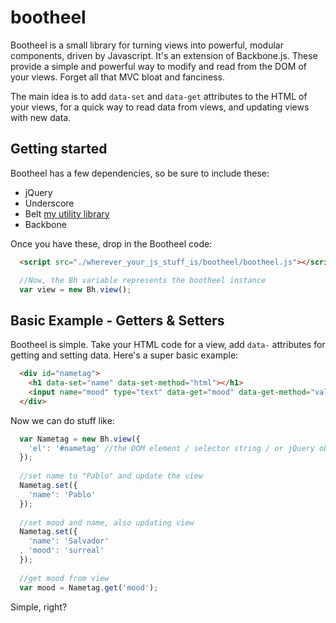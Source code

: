 # bootheel

Bootheel is a small library for turning views into powerful, modular components, driven by Javascript. It's an extension of Backbone.js. These provide a simple and powerful way to modify and read from the DOM of your views. Forget all that MVC bloat and fanciness.

The main idea is to add `data-set` and `data-get` attributes to the HTML of your views, for a quick way to read data from views, and updating views with new data.

## Getting started

Bootheel has a few dependencies, so be sure to include these:

* jQuery
* Underscore
* Belt [my utility library](https://github.com/sackio/jsbelt)
* Backbone

Once you have these, drop in the Bootheel code:

```html
  <script src="./wherever_your_js_stuff_is/bootheel/bootheel.js"></script>
```

```javascript
  //Now, the Bh variable represents the bootheel instance
  var view = new Bh.view();
```

## Basic Example - Getters & Setters

Bootheel is simple. Take your HTML code for a view, add `data-` attributes for getting and setting data. Here's a super basic example:

```html
  <div id="nametag">
    <h1 data-set="name" data-set-method="html"></h1>
    <input name="mood" type="text" data-get="mood" data-get-method="val()" data-set="mood" data-set-method="val" placeholder="My current mood">
  </div>
```

Now we can do stuff like:

```javascript
  var Nametag = new Bh.view({
    'el': '#nametag' //the DOM element / selector string / or jQuery object that represents the view
  });
  
  //set name to "Pablo" and update the view
  Nametag.set({
    'name': 'Pablo'
  });
  
  //set mood and name, also updating view
  Nametag.set({
    'name': 'Salvador'
  , 'mood': 'surreal'
  });
  
  //get mood from view
  var mood = Nametag.get('mood');
```

Simple, right?
